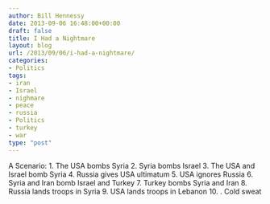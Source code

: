 ```yaml
---
author: Bill Hennessy
date: 2013-09-06 16:48:00+00:00
draft: false
title: I Had a Nightmare
layout: blog
url: /2013/09/06/i-had-a-nightmare/
categories:
- Politics
tags:
- iran
- Israel
- nighmare
- peace
- russia
- Politics
- turkey
- war
type: "post"
---
```


A Scenario:   1. The USA bombs Syria    2. Syria bombs Israel    3. The USA and Israel bomb Syria    4. Russia gives USA ultimatum    5. USA ignores Russia    6. Syria and Iran bomb Israel and Turkey    7. Turkey bombs Syria and Iran    8. Russia lands troops in Syria    9. USA lands troops in Lebanon    10. . Cold sweat
